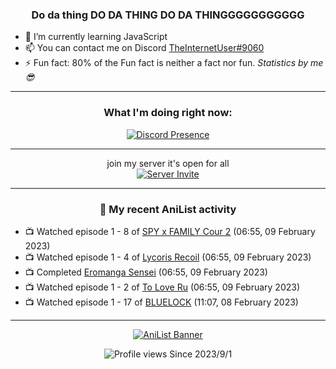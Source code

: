 <div align="center">

### Do da thing DO DA THING DO DA THINGGGGGGGGGGG
</div>

- 🌱 I’m currently learning JavaScript
- 📫 You can contact me on Discord [TheInternetUser#9060](https://discord.com/users/534117072796385300)
- ⚡ Fun fact: 80% of the Fun fact is neither a fact nor fun. _Statistics by me 😎_
<hr>

<div align="center">

### What I'm doing right now:
[![Discord Presence](https://lanyard.cnrad.dev/api/534117072796385300)](https://discord.com/users/534117072796385300)
<hr>

join my server it's open for all <br>
[![Server Invite](https://invidget.switchblade.xyz/bfYgVHxrSs)](https://discord.gg/bfYgVHxrSs)

<hr>
  
### 🌸 My recent AniList activity

</div>

<!-- ANILIST_ACTIVITY:start -->

-   📺 Watched episode 1 - 8 of [SPY x FAMILY Cour 2](https://anilist.co/anime/142838) (06:55, 09 February 2023)
-   📺 Watched episode 1 - 4 of [Lycoris Recoil](https://anilist.co/anime/143270) (06:55, 09 February 2023)
-   📺 Completed [Eromanga Sensei](https://anilist.co/anime/21685) (06:55, 09 February 2023)
-   📺 Watched episode 1 - 2 of [To Love Ru](https://anilist.co/anime/3455) (06:55, 09 February 2023)
-   📺 Watched episode 1 - 17 of [BLUELOCK](https://anilist.co/anime/137822) (11:07, 08 February 2023)

<!-- ANILIST_ACTIVITY:end -->
<hr>

<div align="center">

[![AniList Banner](https://img.anili.st/User/929966)](https://anilist.co/user/TheInternetUser)

![Profile views](https://gpvc.arturio.dev/TheInternetUse7) Since 2023/9/1

</div>
